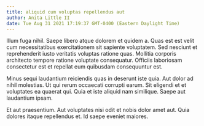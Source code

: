 ```yaml
---
title: aliquid cum voluptas repellendus aut
author: Anita Little II
date: Tue Aug 31 2021 17:19:37 GMT-0400 (Eastern Daylight Time)
---
```

Illum fuga nihil. Saepe libero atque dolorem et quidem a. Quas est est velit cum necessitatibus exercitationem sit sapiente voluptatem. Sed nesciunt et reprehenderit iusto veritatis voluptas ratione quas. Mollitia corporis architecto tempore ratione voluptate consequatur. Officiis laboriosam consectetur est et repellat eum quibusdam consequuntur est.

 Minus sequi laudantium reiciendis quas in deserunt iste quia. Aut dolor ad nihil molestias. Ut qui rerum occaecati corrupti earum. Sit eligendi et et voluptates ea quaerat qui. Quia et iste aliquid nam similique. Saepe aut laudantium ipsam.

 Et aut praesentium. Aut voluptates nisi odit et nobis dolor amet aut. Quia dolores itaque repellendus et. Id saepe eveniet maiores.